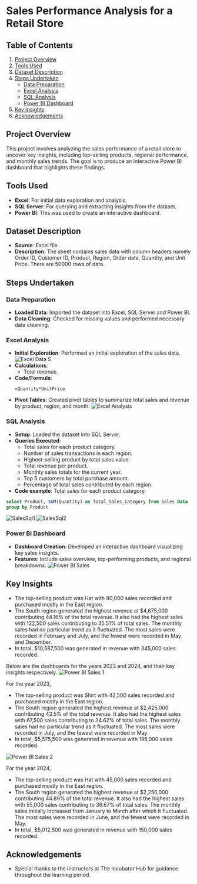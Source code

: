 # Sales Performance Analysis for a Retail Store

## Table of Contents
1. [Project Overview](#project-overview)
2. [Tools Used](#tools-used)
3. [Dataset Description](#dataset-description)
4. [Steps Undertaken](#steps-undertaken)
   - [Data Preparation](#data-preparation)
   - [Excel Analysis](#excel-analysis)
   - [SQL Analysis](#sql-analysis)
   - [Power BI Dashboard](#power-bi-dashboard)
5. [Key Insights](#key-insights)
6. [Acknowledgements](#acknowledgements)

## Project Overview
This project involves analyzing the sales performance of a retail store to uncover key insights, including top-selling products, regional performance, and monthly sales trends. The goal is to produce an interactive Power BI dashboard that highlights these findings.

## Tools Used
- **Excel**: For initial data exploration and analysis.
- **SQL Server**: For querying and extracting insights from the dataset.
- **Power BI**: This was used to create an interactive dashboard.

## Dataset Description
- **Source**: Excel file
- **Description**: The sheet contains sales data with column headers namely Order ID, Customer ID, Product, Region, Order date, Quantity, and Unit Price. There are 50000 rows of data.

## Steps Undertaken

### Data Preparation
- **Loaded Data**: Imported the dataset into Excel, SQL Server and Power BI.
- **Data Cleaning**: Checked for missing values and performed necessary data cleaning.


### Excel Analysis
- **Initial Exploration**: Performed an initial exploration of the sales data.
![Excel Data S](https://github.com/user-attachments/assets/6fe096b3-a99e-464a-90f2-f6a1d2cc115a)
- **Calculations**: 
  - Total revenue.
- **Code/Formula**: 
  ```excel
  =Quantity*UnitPrice
- **Pivot Tables**: Created pivot tables to summarize total sales and revenue by product, region, and month.
![Excel Analysis](https://github.com/user-attachments/assets/0687ccd0-6ce9-4862-a605-7fe4a437a736)

### SQL Analysis
- **Setup**: Loaded the dataset into SQL Server.
- **Queries Executed**: 
  - Total sales for each product category.
  - Number of sales transactions in each region.
  - Highest-selling product by total sales value.
  - Total revenue per product.
  - Monthly sales totals for the current year.
  - Top 5 customers by total purchase amount.
  - Percentage of total sales contributed by each region.
- **Code example**: Total sales for each product category.
 ```sql
select Product, SUM(Quantity) as Total_Sales_Category from Sales Data
group by Product
 ```
![SalesSql1](https://github.com/user-attachments/assets/c9237b8f-58c6-44e8-9e19-1f08bf16b224)
![SalesSql2](https://github.com/user-attachments/assets/559cd6a9-b4d1-4fa5-8aaf-4b35646d2c84)

### Power BI Dashboard
- **Dashboard Creation**: Developed an interactive dashboard visualizing key sales insights.
- **Features**: Include sales overview, top-performing products, and regional breakdowns.
![Power BI Sales](https://github.com/user-attachments/assets/18561428-c669-40ce-8d87-0bad38fd9c11)

## Key Insights
  - The top-selling product was Hat with 80,000 sales recorded and purchased mostly in the East region.
  - The South region generated the highest revenue at $4,675,000 contributing 44.16% of the total revenue. It also had the highest sales with 122,500 sales contributing to 35.51% of total sales.
  The monthly sales had no particular trend as it fluctuated. The most sales were recorded in February and July, and the fewest were recorded in May and December.
  - In total, $10,587,500 was generated in revenue with 345,000 sales recorded.

Below are the dashboards for the years 2023 and 2024, and their key insights respectively.
![Power BI Sales 1](https://github.com/user-attachments/assets/8e58b47d-6fb5-4f10-85d3-f4eed5c55bc2)
 
 For the year 2023,
  - The top-selling product was Shirt with 42,500 sales recorded and purchased mostly in the East region.
  - The South region generated the highest revenue at $2,425,000 contributing 43.5% of the total revenue. It also had the highest sales with 67,500 sales contributing to 34.62% of total sales.
  The monthly sales had no particular trend as it fluctuated. The most sales were recorded in July, and the fewest were recorded in May.
  - In total, $5,575,500 was generated in revenue with 195,000 sales recorded.

![Power BI Sales 2](https://github.com/user-attachments/assets/e7e6050f-8fb8-4240-9945-d69a9344b23d)
 
 For the year 2024,
  - The top-selling product was Hat with 45,000 sales recorded and purchased mostly in the East region.
  - The South region generated the highest revenue at $2,250,000 contributing 44.89% of the total revenue. It also had the highest sales with 55,000 sales contributing to 36.67% of total sales.
  The monthly sales initially increased from January to March after which it fluctuated. The most sales were recorded in June, and the fewest were recorded in May.
  - In total, $5,012,500 was generated in revenue with 150,000 sales recorded.

## Acknowledgements
  - Special thanks to the instructors at The Incubator Hub for guidance throughout the learning period.









